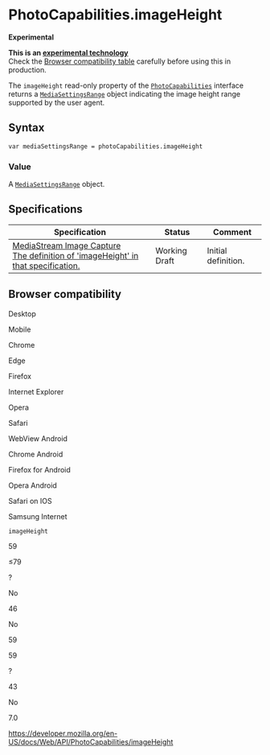 PhotoCapabilities.imageHeight
=============================

**Experimental**

**This is an [experimental technology](https://developer.mozilla.org/en-US/docs/MDN/Guidelines/Conventions_definitions#experimental)**  
Check the [Browser compatibility table](#browser_compatibility) carefully before using this in production.

The `imageHeight` read-only property of the [`PhotoCapabilities`](../photocapabilities) interface returns a [`MediaSettingsRange`](../mediasettingsrange) object indicating the image height range supported by the user agent.

Syntax
------

    var mediaSettingsRange = photoCapabilities.imageHeight

### Value

A [`MediaSettingsRange`](../mediasettingsrange) object.

Specifications
--------------

<table><thead><tr class="header"><th>Specification</th><th>Status</th><th>Comment</th></tr></thead><tbody><tr class="odd"><td><a href="https://w3c.github.io/mediacapture-image/#dom-photocapabilities-imageheight">MediaStream Image Capture<br />
<span class="small">The definition of 'imageHeight' in that specification.</span></a></td><td><span class="spec-wd">Working Draft</span></td><td>Initial definition.</td></tr></tbody></table>

Browser compatibility
---------------------

Desktop

Mobile

Chrome

Edge

Firefox

Internet Explorer

Opera

Safari

WebView Android

Chrome Android

Firefox for Android

Opera Android

Safari on IOS

Samsung Internet

`imageHeight`

59

≤79

?

No

46

No

59

59

?

43

No

7.0

<a href="https://developer.mozilla.org/en-US/docs/Web/API/PhotoCapabilities/imageHeight" class="_attribution-link">https://developer.mozilla.org/en-US/docs/Web/API/PhotoCapabilities/imageHeight</a>
